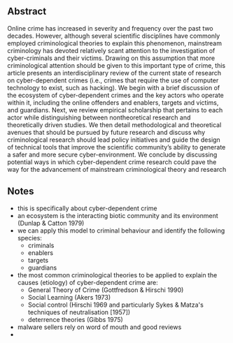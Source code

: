## Abstract
Online crime has increased in severity and frequency over the past two decades. However, although several scientific disciplines have commonly employed criminological theories to explain this phenomenon, mainstream criminology has devoted relatively scant attention to the investigation of cyber-criminals and their victims. Drawing on this assumption that more criminological attention should be given to this important type of crime, this article presents an interdisciplinary review of the current state of research on cyber-dependent crimes (i.e., crimes that require the use of computer technology to exist, such as hacking). We begin with a brief discussion of the ecosystem of cyber-dependent crimes and the key actors who operate within it, including the online offenders and enablers, targets and victims, and guardians. Next, we review empirical scholarship that pertains to each actor while  distinguishing between nontheoretical research and theoretically driven studies. We then detail  methodological and theoretical avenues that should be pursued by future research and discuss why criminological research should lead policy initiatives and guide the design of technical tools that improve the scientific community’s ability to generate a safer and more secure cyber-environment. We conclude by discussing potential ways in which cyber-dependent crime research could pave the way for the advancement of mainstream criminological theory and research

## Notes
- this is specifically about cyber-dependent crime
- an ecosystem is the interacting biotic community and its environment (Dunlap & Catton 1979)
- we can apply this model to criminal behaviour and identify the following species:
	- criminals
	- enablers
	- targets
	- guardians
- the most common criminological theories to be applied to explain the causes (etiology) of cyber-dependent crime are:
	- General Theory of Crime (Gottfredson & Hirschi 1990)
	- Social Learning (Akers 1973)
	- Social control (Hirschi 1969 and particularly Sykes & Matza's techniques of neutralisation \[1957])
	- deterrence theories (Gibbs 1975)
- malware sellers rely on word of mouth and good reviews
- 